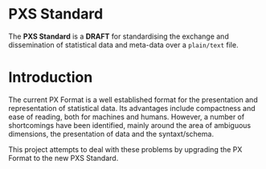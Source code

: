 # PXS Standard
The **PXS Standard** is a **DRAFT** for standardising the exchange and dissemination of statistical data and meta-data over a `plain/text` file.

# Introduction
The current PX Format is a well established format for the presentation and representation of statistical data. Its advantages include compactness and ease of reading, both for machines and humans. However, a number of shortcomings have been identified, mainly around the area of ambiguous dimensions, the presentation of data and the syntaxt/schema.

This project attempts to deal with these problems by upgrading the PX Format to the new PXS Standard.
